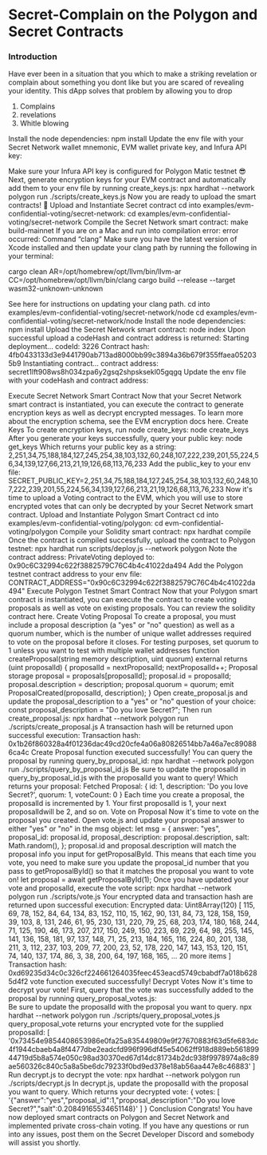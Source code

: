 # Secret-Complain on the Polygon and Secret Contracts


### Introduction
Have ever been in a situation that you which to make a striking revelation or complain about something you dont like but you are scared of revealing your identity. This dApp solves that problem by allowing you to drop 
1. Complains
2. revelations
3. Whitle blowing 

Install the node dependencies:
npm install
Update the env file with your Secret Network wallet mnemonic, EVM wallet private key, and Infura API key:

Make sure your Infura API key is configured for Polygon Matic testnet 😎
Next, generate encryption keys for your EVM contract and automatically add them to your  env file by running create_keys.js: 
npx hardhat --network polygon run ./scripts/create_keys.js
Now you are ready to upload the smart contracts! 🚀
Upload and Instantiate Secret contract
cd into examples/evm-confidential-voting/secret-network:
cd examples/evm-confidential-voting/secret-network
Compile the Secret Network smart contract:
make build-mainnet
If you are on a Mac and run into compilation error:
error occurred: Command “clang”
Make sure you have the latest version of Xcode installed and then update your clang path by running the following in your terminal: 

cargo clean
AR=/opt/homebrew/opt/llvm/bin/llvm-ar CC=/opt/homebrew/opt/llvm/bin/clang cargo build --release --target wasm32-unknown-unknown

See here for instructions on updating your clang path. 
cd into examples/evm-confidential-voting/secret-network/node
cd examples/evm-confidential-voting/secret-network/node
Install the node dependencies: 
npm install
Upload the Secret Network smart contract:
node index 
Upon successful upload a codeHash and contract address is returned: 
Starting deployment…
codeId:  3226
Contract hash: 4fb0433133d3e9441790ab713ad8000bb99c3894a36b679f355ffaea052035b9
Instantiating contract…
contract address:  secret1lft908ws8h034zpa6y2gsq2shpsksekl05gqgq
Update the env file with your codeHash and contract address: 

Execute Secret Network Smart Contract
Now that your Secret Network smart contract is instantiated, you can execute the contract to generate encryption keys as well as decrypt encrypted messages. To learn more about the encryption schema, see the EVM encryption docs here.
Create Keys
To create encryption keys, run node create_keys: 
node create_keys
After you generate your keys successfully, query your public key:
node get_keys
Which returns your public key as a string: 
2,251,34,75,188,184,127,245,254,38,103,132,60,248,107,222,239,201,55,224,56,34,139,127,66,213,21,19,126,68,113,76,233
Add the public_key to your env file:
SECRET_PUBLIC_KEY=2,251,34,75,188,184,127,245,254,38,103,132,60,248,107,222,239,201,55,224,56,34,139,127,66,213,21,19,126,68,113,76,233
Now it's time to upload a Voting contract to the EVM, which you will use to store encrypted votes that can only be decrypted by your Secret Network smart contract. 
Upload and Instantiate Polygon Smart Contract
cd into examples/evm-confidential-voting/polygon:
cd evm-confidential-voting/polygon
Compile your Solidity smart contract: 
npx hardhat compile
Once the contract is compiled successfully, upload the contract to Polygon testnet: 
npx hardhat run scripts/deploy.js --network polygon
Note the contract address:
PrivateVoting deployed to: 0x90c6C32994c622f3882579C76C4b4c41022da494
 Add the Polygon testnet contract address to your env file:
CONTRACT_ADDRESS="0x90c6C32994c622f3882579C76C4b4c41022da494"
Execute Polygon Testnet Smart Contract
Now that your Polygon smart contract is instantiated, you can execute the contract to create voting proposals as well as vote on existing proposals. You can review the solidity contract here. 
Create Voting Proposal
To create a proposal, you must include a proposal description (a "yes" or "no" question) as well as a quorum number, which is the number of unique wallet addresses required to vote on the proposal before it closes. 
For testing purposes, set quorum to 1 unless you want to test with multiple wallet addresses
  function createProposal(string memory description, uint quorum) external returns (uint proposalId) {
        proposalId = nextProposalId;
        nextProposalId++;
        Proposal storage proposal = proposals[proposalId];
        proposal.id = proposalId;
        proposal.description = description;
        proposal.quorum = quorum;
        emit ProposalCreated(proposalId, description);
    }
Open create_proposal.js and update the proposal_description to a "yes" or "no" question of your choice:
const proposal_description = "Do you love Secret?";
Then run create_proposal.js: 
npx hardhat --network polygon run ./scripts/create_proposal.js
A transaction hash will be returned upon successful execution: 
Transaction hash: 0x1b26f860328a4f01236dac49cd20cfe4a06a80826514bb7a46a7ec890886ca4c
Create Proposal function executed successfully!
You can query the proposal by running query_by_proposal_id:
npx hardhat --network polygon run ./scripts/query_by_proposal_id.js
Be sure to update the proposalId in query_by_proposal_id.js with the proposalId you want to query!
Which returns your proposal: 
Fetched Proposal: { id: 1, description: 'Do you love Secret?', quorum: 1, voteCount: 0 }
Each time you create a proposal, the proposalId is incremented by 1. Your first proposalId is 1, your next proposalIdwill be 2, and so on. 
Vote on Proposal
Now it's time to vote on the proposal you created. Open vote.js and update your proposal answer to either "yes" or "no" in the msg object: 
let msg = {
    answer: "yes",
    proposal_id: proposal.id,
    proposal_description: proposal.description,
    salt: Math.random(),
  };
proposal.id and proposal.description will match the proposal info you input for getProposalById. 
This means that each time you vote, you need to make sure you update the proposal_id number that you pass to getProposalById() so that it matches the proposal you want to vote on! 
let proposal = await getProposalById(1);
Once you have updated your vote and proposalId, execute the vote script: 
npx hardhat --network polygon run ./scripts/vote.js
Your encrypted data and transaction hash are returned upon successful execution: 
Encrypted data: Uint8Array(120) [
  115,  69,  78, 152,  84,  64, 134,  83, 152, 110,  15, 162,
   90, 131,  84,  73, 128, 158, 159,  39, 103,   8, 131, 246,
   61,  95, 230, 131, 220,  79,  25,  68, 203, 174, 180, 168,
  244,  71, 125, 190,  46, 173, 207, 217, 150, 249, 150, 223,
   69, 229,  64,  98, 255, 145, 141, 136, 158, 181,  97, 137,
  148,  71,  25, 213, 184, 165, 116, 224,  80, 201, 138, 211,
    3, 112, 237, 103, 209,  77, 200,  23,  52, 178, 220, 147,
  143, 153, 120, 151,  74, 140, 137, 174,  86,   3,  38, 200,
   64, 197, 168, 165,
  ... 20 more items
]
Transaction hash: 0xd69235d34c0c326cf224661264035feec453eacd5749cbabdf7a018b6285d4f2
vote function executed successfully!
Decrypt Votes
Now it's time to decrypt your vote! First, query that the vote was successfully added to the proposal by running query_proposal_votes.js:  
Be sure to update the proposalId with the proposal you want to query. 
npx hardhat --network polygon run ./scripts/query_proposal_votes.js
query_proposal_vote returns your encrypted vote for the supplied proposalId: 
[
  '0x73454e9854408653986e0fa25a835449809e9f27670883f63d5fe683dc4f1944cbaeb4a8f4477dbe2eadcfd996f996df45e54062ff918d889eb56189944719d5b8a574e050c98ad30370ed67d14dc81734b2dc938f9978974a8c89ae560326c840c5a8a5be6dc79233f0bd9ed378e18ab56aa447e8c46883'
]
Run decrypt.js to decrypt the vote: 
npx hardhat --network polygon run ./scripts/decrypt.js
In decrypt.js, update the proposalId with the proposal you want to query. 
Which returns your decrypted vote:
{
  votes: [
    '{"answer":"yes","proposal_id":1,"proposal_description":"Do you love Secret?","salt":0.20849165534651148}'
  ]
}
Conclusion
Congrats! You have now deployed smart contracts on Polygon and Secret Network and implemented private cross-chain voting. If you have any questions or run into any issues, post them on the Secret Developer Discord and somebody will assist you shortly. 
